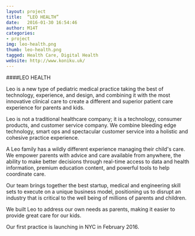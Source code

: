 ```yaml
---
layout: project
title:  “LEO HEALTH”
date:   2016-01-30 16:54:46
author: M14T
categories:
- project
img: leo-health.png
thumb: leo-health.png
tagged: Health Care, Digital Health
website: http://www.koniku.uk/
---
```

####LEO HEALTH

Leo is a new type of pediatric medical practice taking the best of technology, experience, and design, and combining it with the most innovative clinical care to create a different and superior patient care experience for parents and kids.

Leo is not a traditional healthcare company; it is a technology, consumer products, and customer service company. We combine bleeding edge technology, smart ops and spectacular customer service into a holistic and cohesive practice experience.

A Leo family has a wildly different experience managing their child's care. We empower parents with advice and care available from anywhere, the ability to make better decisions through real-time access to data and health information, premium education content, and powerful tools to help coordinate care. 

Our team brings together the best startup, medical and engineering skill sets to execute on a unique business model, positioning us to disrupt an industry that is critical to the well being of millions of parents and children.

We built Leo to address our own needs as parents, making it easier to provide great care for our kids.

Our first practice is launching in NYC in February 2016.